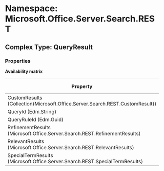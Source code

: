 # Namespace: Microsoft.Office.Server.Search.REST

## Complex Type: QueryResult

### Properties

**Availability matrix**

Property | SPO | SP 2019 | SP 2016 | SP 2013
----------|-----|---------|---------|--------
CustomResults (Collection(Microsoft.Office.Server.Search.REST.CustomResult)) | ✅ | ✅ | ✅ | ✅
QueryId (Edm.String) | ✅ | ✅ | ✅ | ✅
QueryRuleId (Edm.Guid) | ✅ | ✅ | ✅ | ✅
RefinementResults (Microsoft.Office.Server.Search.REST.RefinementResults) | ✅ | ✅ | ✅ | ✅
RelevantResults (Microsoft.Office.Server.Search.REST.RelevantResults) | ✅ | ✅ | ✅ | ✅
SpecialTermResults (Microsoft.Office.Server.Search.REST.SpecialTermResults) | ✅ | ✅ | ✅ | ✅
